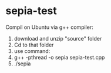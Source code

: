 # sepia-test 

Compil on Ubuntu via g++ compiler:
1. download and unzip "source" folder
1. Cd to that folder
1. use command:
1. g++ -pthread -o sepia sepia-test.cpp
1. ./sepia
